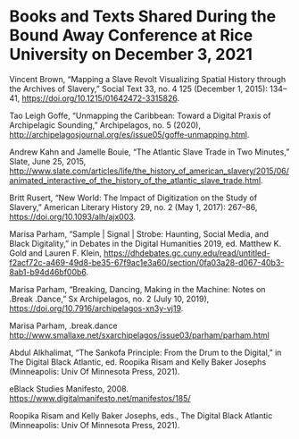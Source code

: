 # Books and Texts Shared During the Bound Away Conference at Rice University on December 3, 2021

Vincent Brown, “Mapping a Slave Revolt Visualizing Spatial History through the Archives of Slavery,” Social Text 33, no. 4 125 (December 1, 2015): 134–41, https://doi.org/10.1215/01642472-3315826.

Tao Leigh Goffe, “Unmapping the Caribbean: Toward a Digital Praxis of Archipelagic Sounding,” Archipelagos, no. 5 (2020), http://archipelagosjournal.org/es/issue05/goffe-unmapping.html.

Andrew Kahn and Jamelle Bouie, “The Atlantic Slave Trade in Two Minutes,” Slate, June 25, 2015, http://www.slate.com/articles/life/the_history_of_american_slavery/2015/06/animated_interactive_of_the_history_of_the_atlantic_slave_trade.html.

Britt Rusert, “New World: The Impact of Digitization on the Study of Slavery,” American Literary History 29, no. 2 (May 1, 2017): 267–86, https://doi.org/10.1093/alh/ajx003.

Marisa Parham, “Sample | Signal | Strobe: Haunting, Social Media, and Black Digitality,” in Debates in the Digital Humanities 2019, ed. Matthew K. Gold and Lauren F. Klein, https://dhdebates.gc.cuny.edu/read/untitled-f2acf72c-a469-49d8-be35-67f9ac1e3a60/section/0fa03a28-d067-40b3-8ab1-b94d46bf00b6.

Marisa Parham, “Breaking, Dancing, Making in the Machine: Notes on .Break .Dance,” Sx Archipelagos, no. 2 (July 10, 2019), https://doi.org/10.7916/archipelagos-xn3y-vj19.

Marisa Parham, .break.dance http://www.smallaxe.net/sxarchipelagos/issue03/parham/parham.html

Abdul Alkhalimat, “The Sankofa Principle: From the Drum to the Digital,” in The Digital Black Atlantic, ed. Roopika Risam and Kelly Baker Josephs (Minneapolis: Univ Of Minnesota Press, 2021).

eBlack Studies Manifesto, 2008. https://www.digitalmanifesto.net/manifestos/185/

Roopika Risam and Kelly Baker Josephs, eds., The Digital Black Atlantic (Minneapolis: Univ Of Minnesota Press, 2021).

